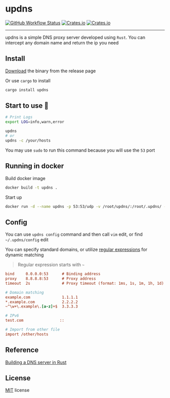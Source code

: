 

# updns
[![GitHub Workflow Status](https://img.shields.io/github/workflow/status/wyhaya/updns/Build?style=flat-square)](https://github.com/wyhaya/updns/actions)
[![Crates.io](https://img.shields.io/crates/v/updns.svg?style=flat-square)](https://crates.io/crates/updns)
[![Crates.io](https://img.shields.io/crates/l/updns.svg?style=flat-square)](https://github.com/wyhaya/updns/blob/master/LICENSE)

---

updns is a simple DNS proxy server developed using `Rust`. You can intercept any domain name and return the ip you need

## Install

[Download](https://github.com/wyhaya/updns/releases) the binary from the release page

Or use `cargo` to install

```bash
cargo install updns
```

## Start to use 🚀

```bash
# Print Logs
export LOG=info,warn,error

updns
# or
updns -c /your/hosts
```

You may use `sudo` to run this command because you will use the `53` port

## Running in docker

Build docker image
```bash
docker build -t updns .
```

Start up
```bash
docker run -d --name updns -p 53:53/udp -v /root/updns/:/root/.updns/ --restart always updns
```

## Config

You can use `updns config` command and then call `vim` edit, or find `~/.updns/config`  edit

You can specify standard domains, or utilize [regular expressions](https://rustexp.lpil.uk "rustexp") for dynamic matching

> Regular expression starts with `~`

```ini
bind     0.0.0.0:53      # Binding address
proxy    8.8.8.8:53      # Proxy address
timeout  2s              # Proxy timeout (format: 1ms, 1s, 1m, 1h, 1d)

# Domain matching
example.com              1.1.1.1
*.example.com            2.2.2.2
~^\w+\.example\.[a-z]+$  3.3.3.3

# IPv6
test.com                ::

# Import from other file
import /other/hosts
```

## Reference

[Building a DNS server in Rust](https://github.com/EmilHernvall/dnsguide)

## License

[MIT](./LICENSE) license
